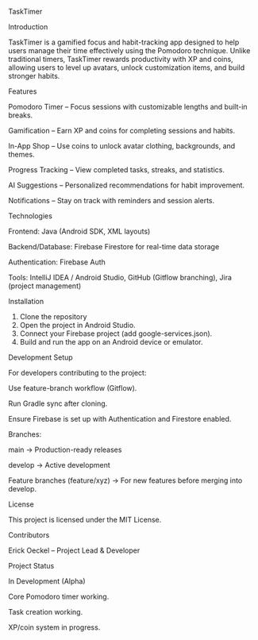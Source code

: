 TaskTimer

Introduction

TaskTimer is a gamified focus and habit-tracking app designed to help users manage their time effectively using the Pomodoro technique. Unlike traditional timers, TaskTimer rewards productivity with XP and coins, allowing users to level up avatars, unlock customization items, and build stronger habits.


Features

Pomodoro Timer – Focus sessions with customizable lengths and built-in breaks.

Gamification – Earn XP and coins for completing sessions and habits.

In-App Shop – Use coins to unlock avatar clothing, backgrounds, and themes.

Progress Tracking – View completed tasks, streaks, and statistics.

AI Suggestions – Personalized recommendations for habit improvement.

Notifications – Stay on track with reminders and session alerts.


Technologies

Frontend: Java (Android SDK, XML layouts)

Backend/Database: Firebase Firestore for real-time data storage

Authentication: Firebase Auth

Tools: IntelliJ IDEA / Android Studio, GitHub (Gitflow branching), Jira (project management)


Installation

1. Clone the repository
2. Open the project in Android Studio.
3. Connect your Firebase project (add google-services.json).
4. Build and run the app on an Android device or emulator.

Development Setup

For developers contributing to the project:

Use feature-branch workflow (Gitflow).

Run Gradle sync after cloning.

Ensure Firebase is set up with Authentication and Firestore enabled.

Branches:

main → Production-ready releases

develop → Active development

Feature branches (feature/xyz) → For new features before merging into develop.


License

This project is licensed under the MIT License.


Contributors

Erick Oeckel – Project Lead & Developer


Project Status

In Development (Alpha)

Core Pomodoro timer working.

Task creation working.

XP/coin system in progress.
